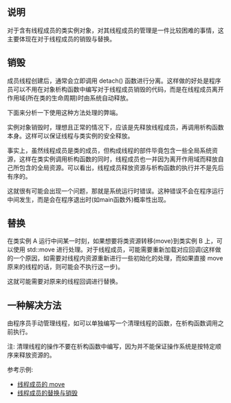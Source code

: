 
## 说明

对于含有线程成员的类实例对象，对其线程成员的管理是一件比较困难的事情，这主要体现在对于线程成员的销毁与替换。


## 销毁

成员线程创建后，通常会立即调用 detach() 函数进行分离。这样做的好处是程序员可以不用在对象析构函数中编写对于线程成员销毁的代码，而是在线程成员离开作用域(所在类的生命周期)时由系统自动释放。

下面来分析一下使用这种方法处理的弊端。

实例对象销毁时，理想且正常的情况下，应该是先释放线程成员，再调用析构函数本身。这样可以保证线程与类实例的安全释放。

事实上，虽然线程成员是类的成员，但构成线程的部件毕竟包含一些全局系统资源，这样在类实例调用析构函数的同时，线程成员也一并因为离开作用域而释放自己所包含的全局资源。可以看出，线程成员释放资源与析构函数的执行并不是先后有序的。

这就很有可能会出现一个问题，那就是系统运行时错误。这种错误不会在程序运行中间发生，而是会在程序退出时(如main函数外)概率性出现。


## 替换

在类实例 A 运行中间某一时刻，如果想要将类资源转移(move)到类实例 B 上，可以使用 std::move 进行处理。对于线程成员，可能需要重新加载对应回调(这样做的一个原因，如需要对线程内资源重新进行一些初始化的处理，而如果直接 move 原来的线程的话，则可能会不执行这一步)。

这就可能需要对原来的线程回调进行替换。


## 一种解决方法

由程序员手动管理线程，如可以单独编写一个清理线程的函数，在析构函数调用之前执行。

注: 清理线程的操作不要在析构函数中编写，因为并不能保证操作系统是按特定顺序来释放资源的。

参考示例:
- [线程成员的 move](测试程序/move_thread.cpp)
- [线程成员的替换与销毁](测试程序/new_thread.cpp)
